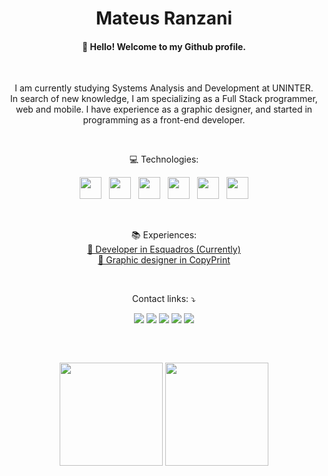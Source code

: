 <h1 align="center">
  Mateus Ranzani
</h1>
  
  
<h4 align="center"> 
  👋 Hello! Welcome to my Github profile. 
</h4>

<br>

<p align="center"> 
I am currently studying Systems Analysis and Development at UNINTER.
<br>
In search of new knowledge, I am specializing as a Full Stack programmer, web and mobile.
I have experience as a graphic designer, and started in programming as a front-end developer.
</p>

<br>

<p align="center">
  💻 Technologies:
</p>

<p align="center">
  <img height="35" src="https://cdn.jsdelivr.net/gh/devicons/devicon/icons/javascript/javascript-plain.svg" />
  &nbsp;
  <img height="35" src="https://cdn.jsdelivr.net/gh/devicons/devicon/icons/html5/html5-plain-wordmark.svg" />
  &nbsp;  
  <img height="35" src="https://cdn.jsdelivr.net/gh/devicons/devicon/icons/css3/css3-plain-wordmark.svg" />
  &nbsp;  
  <img height="35" src="https://cdn.jsdelivr.net/gh/devicons/devicon/icons/react/react-original-wordmark.svg" />
  &nbsp;  
  <img height="35" src="https://cdn.jsdelivr.net/gh/devicons/devicon/icons/csharp/csharp-plain.svg" />
  &nbsp;
  <img height="35" src="https://cdn.jsdelivr.net/gh/devicons/devicon/icons/nodejs/nodejs-original-wordmark.svg" />
</p>

<br>

<p align="center">
📚 Experiences:
<a href="https://esquadros.com.br/"> <br>📌 Developer in Esquadros  (Currently) </a>
<a href="https://www.copyprint.com.br/"> <br>📌 Graphic designer in CopyPrint </a>
</p>

<br>

<p align="center">
  Contact links: ⤵️
</p>

<p align="center">
  <a href="https://www.linkedin.com/in/mateus-ranzani-89744421b/">
  <img src="https://img.shields.io/badge/LinkedIn-0077B5?style=for-the-badge&logo=linkedin&logoColor=white"/></a>
  <a href="https://mail.google.com/mail/u/0/#inbox?compose=GTvVlcSHwsJWHqHhPsCMkDSPkhjdCTnMcZMqBNzkKSNHrkkgxFKXqgbrgmkWdrgzwhkvNnNFgVgKq" alt="Gmail">
  <img src="https://img.shields.io/badge/Gmail-D14836?style=for-the-badge&logo=gmail&logoColor=white" /></a>
  <a href="https://api.whatsapp.com/send?phone=5516988652219&text=Mateus%20Ranzani%20(Desenvolvedor%20Front-End)" alt="WhatsApp">
  <img src="https://img.shields.io/badge/WhatsApp-25D366?style=for-the-badge&logo=whatsapp&logoColor=white"/></a>
  <a href="https://www.facebook.com/profile.php?id=100023018430289" alt="Facebook">
  <img src="https://img.shields.io/badge/Facebook-1877F2?style=for-the-badge&logo=facebook&logoColor=white"/></a>
  <a href="https://www.instagram.com/mateus_ranzani/" alt="Instagram">
  <img src="[https://img.shields.io/badge/Instagram-E4405F?style=for-the-badge&logo=instagram&logoColor=white](https://e7.pngegg.com/pngimages/46/626/png-clipart-c-logo-the-c-programming-language-computer-icons-computer-programming-source-code-programming-miscellaneous-template-thumbnail.png"/></a>
</p> 

<p  align="center">
  <img src="https://user-images.githubusercontent.com/73097560/115834477-dbab4500-a447-11eb-908a-139a6edaec5c.gif" width="1px"> 
</p> 

<br>  
  
<p  align="center">
  <td width="50%" align="center">
     <img height="165em" src="https://github-readme-stats.vercel.app/api?username=MateusRanzani&show_icons=true&theme=radical&include_all_commits=false&count_private=true"/>
  </td>
  <td width="50%" align="center">
    <img height="165em" src="https://github-readme-stats.vercel.app/api/top-langs/?username=MateusRanzani&layout=compact&langs_count=7&theme=radical"/>
  </td>
</p> 
